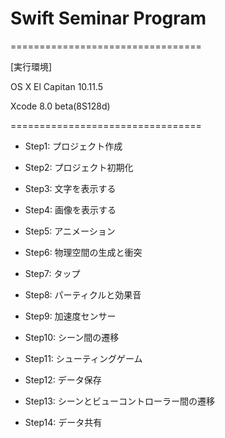 # Swift Seminar Program

=================================

[実行環境]

OS X El Capitan 10.11.5

Xcode 8.0 beta(8S128d)

=================================

- Step1: プロジェクト作成

- Step2: プロジェクト初期化

- Step3: 文字を表示する

- Step4: 画像を表示する

- Step5: アニメーション

- Step6: 物理空間の生成と衝突

- Step7: タップ

- Step8: パーティクルと効果音

- Step9: 加速度センサー

- Step10: シーン間の遷移

- Step11: シューティングゲーム

- Step12: データ保存

- Step13: シーンとビューコントローラー間の遷移

- Step14: データ共有